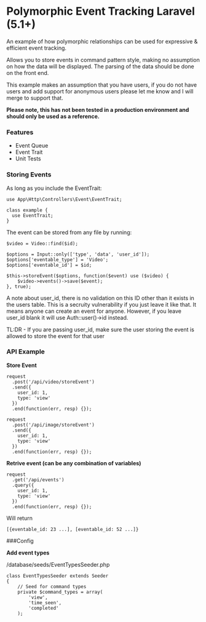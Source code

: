 # Polymorphic Event Tracking Laravel (5.1+)
An example of how polymorphic relationships can be used for expressive & efficient event tracking.

Allows you to store events in command pattern style, making no assumption on how the data will be displayed. The parsing of the data should be done on the front end.

This example makes an assumption that you have users, if you do not have users and add support for anonymous users please let me know and I will merge to support that.

**Please note, this has not been tested in a production environment and should only be used as a reference.**

### Features

+ Event Queue
+ Event Trait
+ Unit Tests

### Storing Events

As long as you include the EventTrait:

```
use App\Http\Controllers\Event\EventTrait;

class example {
  use EventTrait;
}
```

The event can be stored from any file by running:

```
$video = Video::find($id);

$options = Input::only(['type', 'data', 'user_id']);
$options['eventable_type'] = 'Video';
$options['eventable_id'] = $id;

$this->storeEvent($options, function($event) use ($video) {
    $video->events()->save($event);
}, true);
```

A note about user_id, there is no validation on this ID other than it exists in the users table. This is a secruity vulnerability if you just leave it like that. It means anyone can create an event for anyone. However, if you leave user_id blank it will use Auth::user()->id instead.

TL:DR - If you are passing user_id, make sure the user storing the event is allowed to store the event for that user

### API Example

**Store Event**

```
request
  .post('/api/video/storeEvent')
  .send({
    user_id: 1,
    type: 'view'
  })
  .end(function(err, resp) {});
  
request
  .post('/api/image/storeEvent')
  .send({
    user_id: 1,
    type: 'view'
  })
  .end(function(err, resp) {});
```

**Retrive event (can be any combination of variables)**

```
request
  .get('/api/events')
  .query({
    user_id: 1,
    type: 'view'
  })
  .end(function(err, resp) {});
```

Will return

```
[{eventable_id: 23 ...], [eventable_id: 52 ...]}
```

###Config

**Add event types**

/database/seeds/EventTypesSeeder.php
```
class EventTypesSeeder extends Seeder
{
    // Seed for command types
    private $command_types = array(
        'view',
        'time_seen',
        'completed'
    );

```

